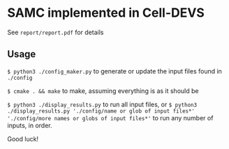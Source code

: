 # SAMC implemented in Cell-DEVS

See `report/report.pdf` for details

## Usage

`$ python3 ./config_maker.py` to generate or update the input files found in `./config`

`$ cmake . && make` to make, assuming everything is as it should be

`$ python3 ./display_results.py` to run all input files, or `$ python3 ./display_results.py './config/name or glob of input files*' './config/more names or globs of input files*'` to run any number of inputs, in order.

Good luck!
